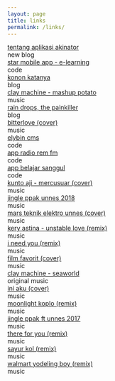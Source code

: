 ```yaml
---
layout: page
title: links
permalink: /links/
---
```


<!-- links -->
<div class="post-teaser links">
	<div class="row">
		<div class="title-teks">
			<a class="" href="https://twitter.com/clay_machine/status/1292807415449006080">
			tentang aplikasi akinator 
			</a>
		</div>
		<div class="dots"></div>
		<div class="value-teks">
			<span class="badge new">new</span>
			<span class="badge blog">blog</span>
		</div>
	</div>
</div>

<!-- links -->
<div class="post-teaser links">
	<div class="row">
		<div class="title-teks">
			<a class="" href="https://play.google.com/store/apps/details?id=com.melonkotak.onefunlearn">
			star mobile app - e-learning
			</a>
		</div>
		<div class="dots"></div>
		<div class="value-teks">
			<span class="badge code">code</span>
		</div>
	</div>
</div>

<!-- links -->
<div class="post-teaser links">
	<div class="row">
		<div class="title-teks">
			<a class="" href="{{ site.baseurl }}/blog/2020/04/30/konon-katanya.html">
			konon katanya
			</a>
		</div>
		<div class="dots"></div>
		<div class="value-teks">
			<span class="badge blog">blog</span>
		</div>
	</div>
</div>


<!-- links -->
<div class="post-teaser links">
	<div class="row">
		<div class="title-teks">
			<a class="" href="https://youtu.be/uhZ0XvN6RbI">
			clay machine - mashup potato
			</a>
		</div>
		<div class="dots"></div>
		<div class="value-teks">
			<span class="badge music">music</span>
		</div>
	</div>
</div>

<!-- links -->
<div class="post-teaser links">
	<div class="row">
		<div class="title-teks">
			<a class="" href="{{ site.baseurl }}/blog/2020/04/11/rain-drops.html">
			rain drops, the painkiller
			</a>
		</div>
		<div class="dots"></div>
		<div class="value-teks">
			<span class="badge blog">blog</span>
		</div>
	</div>
</div>

<!-- links -->
<div class="post-teaser links">
	<div class="row">
		<div class="title-teks">
			<a class="" href="https://youtu.be/nwqUdRjLR9I">
			bitterlove (cover)
			</a>
		</div>
		<div class="dots"></div>
		<div class="value-teks">
			<span class="badge music">music</span>
		</div>
	</div>
</div>

<!-- links -->
<div class="post-teaser links">
	<div class="row">
		<div class="title-teks">
			<a class="" href="https://github.com/elybin/ElybinCMS">
			elybin cms
			</a>
		</div>
		<div class="dots"></div>
		<div class="value-teks">
			<span class="badge code">code</span>
		</div>
	</div>
</div>

<!-- links -->
<div class="post-teaser links">
	<div class="row">
		<div class="title-teks">
			<a class="" href="https://play.google.com/store/apps/details?id=com.remfm.streaming">
			app radio rem fm 
			</a>
		</div>
		<div class="dots"></div>
		<div class="value-teks">
			<span class="badge code">code</span>
		</div>
	</div>
</div>
<!-- links -->
<div class="post-teaser links">
	<div class="row">
		<div class="title-teks">
			<a class="" href="https://play.google.com/store/apps/details?id=com.melonkotak.belajarsanggul">
			app belajar sanggul
			</a>
		</div>
		<div class="dots"></div>
		<div class="value-teks">
			<span class="badge code">code</span>
		</div>
	</div>
</div>
<!-- links -->
<div class="post-teaser links">
	<div class="row">
		<div class="title-teks">
			<a class="" href="https://www.youtube.com/watch?v=IfvYMta2oOI&feature=youtu.be">
			kunto aji - mercusuar (cover)
			</a>
		</div>
		<div class="dots"></div>
		<div class="value-teks">
			<span class="badge music">music</span>
		</div>
	</div>
</div>
<!-- links -->
<div class="post-teaser links">
	<div class="row">
		<div class="title-teks">
			<a class="" href="https://www.youtube.com/watch?v=w6r_TKB1IBQ">
			jingle ppak unnes 2018
			</a>
		</div>
		<div class="dots"></div>
		<div class="value-teks">
			<span class="badge music">music</span>
		</div>
	</div>
</div>
<!-- links -->
<div class="post-teaser links">
	<div class="row">
		<div class="title-teks">
			<a class="" href="https://soundcloud.com/claymachine/mars-teknik-elektro-unnes-cover">
			mars teknik elektro unnes (cover)
			</a>
		</div>
		<div class="dots"></div>
		<div class="value-teks">
			<span class="badge music">music</span>
		</div>
	</div>
</div>
<!-- links -->
<div class="post-teaser links">
	<div class="row">
		<div class="title-teks">
			<a class="" href="https://www.youtube.com/watch?v=v0f6S6ZN6VY">
			kery astina - unstable love (remix)
			</a>
		</div>
		<div class="dots"></div>
		<div class="value-teks">
			<span class="badge music">music</span>
		</div>
	</div>
</div>
<!-- links -->
<div class="post-teaser links">
	<div class="row">
		<div class="title-teks">
			<a class="" href="https://www.youtube.com/watch?v=z-99FXk99UQ">
			i need you (remix)
			</a>
		</div>
		<div class="dots"></div>
		<div class="value-teks">
			<span class="badge music">music</span>
		</div>
	</div>
</div>
<!-- links -->
<div class="post-teaser links">
	<div class="row">
		<div class="title-teks">
			<a class="" href="https://soundcloud.com/claymachine/film-favorit">
			film favorit (cover)
			</a>
		</div>
		<div class="dots"></div>
		<div class="value-teks">
			<span class="badge music">music</span>
		</div>
	</div>
</div>
<!-- links -->
<div class="post-teaser links">
	<div class="row">
		<div class="title-teks">
			<a class="" href="https://www.youtube.com/watch?v=EjqKeM8zPQM">
			clay machine - seaworld
			</a>
		</div>
		<div class="dots"></div>
		<div class="value-teks">
			<span class="badge original">original</span>
			<span class="badge music">music</span>
		</div>
	</div>
</div>
<!-- links -->
<div class="post-teaser links">
	<div class="row">
		<div class="title-teks">
			<a class="" href="https://www.youtube.com/watch?v=PGpwECwc53c">
			ini aku (cover)
			</a>
		</div>
		<div class="dots"></div>
		<div class="value-teks">
			<span class="badge music">music</span>
		</div>
	</div>
</div>
<!-- links -->
<div class="post-teaser links">
	<div class="row">
		<div class="title-teks">
			<a class="" href="https://soundcloud.com/claymachine/xxxtentacion-moonlight-koplo-flip-by-clay-machine">
			moonlight koplo (remix)
			</a>
		</div>
		<div class="dots"></div>
		<div class="value-teks">
			<span class="badge music">music</span>
		</div>
	</div>
</div>
<!-- links -->
<div class="post-teaser links">
	<div class="row">
		<div class="title-teks">
			<a class="" href="https://soundcloud.com/claymachine/sejuta-harapan">
			jingle ppak ft unnes 2017
			</a>
		</div>
		<div class="dots"></div>
		<div class="value-teks">
			<span class="badge music">music</span>
		</div>
	</div>
</div>
<!-- links -->
<div class="post-teaser links">
	<div class="row">
		<div class="title-teks">
			<a class="" href="https://www.youtube.com/watch?v=YOndbY8zKZg">
			there for you (remix)
			</a>
		</div>
		<div class="dots"></div>
		<div class="value-teks">
			<span class="badge music">music</span>
		</div>
	</div>
</div>
<!-- links -->
<div class="post-teaser links">
	<div class="row">
		<div class="title-teks">
			<a class="" href="https://www.youtube.com/watch?v=AUHllWRXofA">
			sayur kol (remix)
			</a>
		</div>
		<div class="dots"></div>
		<div class="value-teks">
			<span class="badge music">music</span>
		</div>
	</div>
</div>
<!-- links -->
<div class="post-teaser links">
	<div class="row">
		<div class="title-teks">
			<a class="" href="https://www.youtube.com/watch?v=gbJ6ZZK3eaM">
			walmart yodeling boy (remix)
			</a>
		</div>
		<div class="dots"></div>
		<div class="value-teks">
			<span class="badge music">music</span>
		</div>
	</div>
</div>

